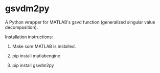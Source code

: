 # gsvdm2py
A Python wrapper for MATLAB's gsvd function (generalized singular value decomposition).

Installation instructions:

1. Make sure MATLAB is installed.

2. pip install matlabengine.

3. pip install gsvdm2py





